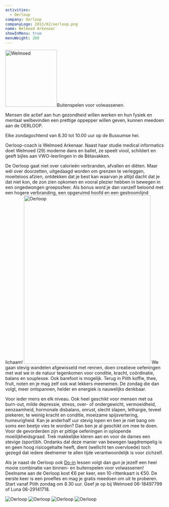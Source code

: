 ```yaml
---
activities:
  - Oerloop
company: Oerloop
companyLogo: 2013/02/oerloop.png
name: Welmoed Arkenaar
showInMenu: true
menuWeight: 200
---
```


<img class="alignright size-medium wp-image-875" src="https://res.cloudinary.com/piith/image/upload/2014/12/welmoed.jpg" alt="Welmoed" width="163" height="180">Buitenspelen voor volwassenen.

Mensen die actief aan hun gezondheid willen werken en hun fysiek en mentaal welbevinden een prettige oppepper willen geven, kunnen meedoen aan de OERLOOP.

Elke zondagochtend van 8.30 tot 10.00 uur op de Bussumse hei.

Oerloop-coach is Welmoed Arkenaar. Naast haar studie medical informatics doet Welmoed (29) moderne dans en ballet, ze speelt viool, schildert en geeft bijles aan VWO-leerlingen in de Bètavakken.

De Oerloop gaat niet over calorieën verbranden, afvallen en diëten. Maar wél over doorzetten, uitgedaagd worden om grenzen te verleggen, moeiteloos afzien, ontdekken dat je best kan waarvan je altijd dacht dat je dat niet kon, de zon zien opkomen en vooral plezier hebben in bewegen in een ongedwongen groepssfeer. Als bonus word je dan vanzelf beloond met een hogere verbranding, een opgeruimd hoofd en een gestroomlijnd lichaam! <img class="alignleft wp-image-1163" src="https://res.cloudinary.com/piith/image/upload/2014/01/DSCF1173-e1442774214557.jpg" alt="Oerloop" width="400" height="533"> We gaan stevig wandelen afgewisseld met rennen, doen creatieve oefeningen met wat we in de natuur tegenkomen voor conditie, kracht, coördinatie, balans en souplesse. Ook barefoot is mogelijk. Terug in Piith koffie, thee, fruit, noten en je mag zelf ook wat lekkers meenemen. De zondag die dan volgt, meer ontspannen, helder en energiek is nauwelijks denkbaar.

Voor ieder mens en elk niveau. Ook heel geschikt voor mensen met oa burn-out, milde depressie, stress, over- of ondergewicht, vermoeidheid, eenzaamheid, hormonale disbalans, onrust, slecht slapen, lethargie, teveel piekeren, te weinig kracht en conditie, moeizame spijsvertering, humeurigheid. Kan je anderhalf uur stevig lopen en ben je niet bang om soms een beetje vies te worden? Dan ben je al geschikt om mee te doen. Voor de gevorderden zijn er pittige oefeningen in oplopende moeilijkheidsgraad. Trek makkelijke kleren aan en voor de dames een stevige (sport)bh. Ondanks dat deze manier van bewegen laagdrempelig is en geen hoog risicogehalte heeft, dient (wellicht ten overvloede) toch gezegd dat iedere deelnemer te allen tijde verantwoordelijk is voor zichzelf.

Als je naast de Oerloop ook [Do-in](/wie-doet-wat/luna-westerik/#do-in) lessen volgt dan gun je jezelf een heel mooie combinatie van binnen- en buitenspelen voor volwassenen! Deelname aan de Oerloop kost €6 per keer, een 10-rittenkaart is €50\. De eerste keer is een proefles en mag je gratis meedoen om uit te proberen. Start vanaf Piith zondag om 8.30 uur. Geef je op bij Welmoed 06-18497799 of Luna 06-29141718.

![Oerloop](https://res.cloudinary.com/piith/image/upload/2014/01/DSCF1222-e1442774194672.jpg#dimensions=large-portrait&align=center) ![Oerloop](https://res.cloudinary.com/piith/image/upload/2014/01/DSCF1019.jpg#dimensions=large-landscape&align=center) ![Oerloop](https://res.cloudinary.com/piith/image/upload/2014/01/DSCF1127.jpg#dimensions=large-landscape&align=center) ![Oerloop](https://res.cloudinary.com/piith/image/upload/2014/01/DSCF1090.jpg#dimensions=large-landscape&align=center)
